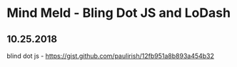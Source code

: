 # Mind Meld - Bling Dot JS and LoDash
## 10.25.2018

blind dot js - https://gist.github.com/paulirish/12fb951a8b893a454b32